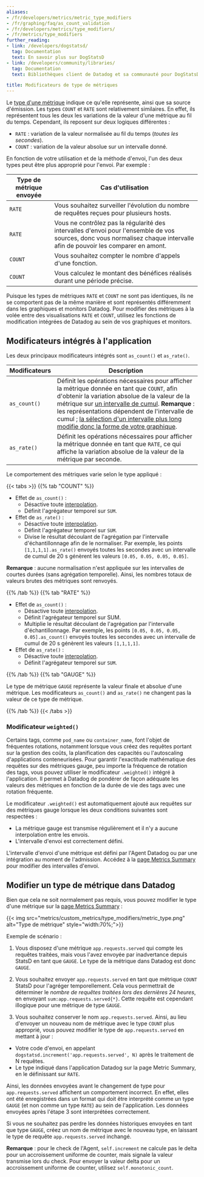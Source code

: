 ```yaml
---
aliases:
- /fr/developers/metrics/metric_type_modifiers
- /fr/graphing/faq/as_count_validation
- /fr/developers/metrics/type_modifiers/
- /fr/metrics/type_modifiers
further_reading:
- link: /developers/dogstatsd/
  tag: Documentation
  text: En savoir plus sur DogStatsD
- link: /developers/community/libraries/
  tag: Documentation
  text: Bibliothèques client de Datadog et sa communauté pour DogStatsD et les API

title: Modificateurs de type de métriques
---
```


Le [type d'une métrique][1] indique ce qu'elle représente, ainsi que sa source d'émission. Les types `COUNT` et `RATE` sont relativement similaires. En effet, ils représentent tous les deux les variations de la valeur d'une métrique au fil du temps. Cependant, ils reposent sur deux logiques différentes :

* `RATE` : variation de la valeur normalisée au fil du temps (_toutes les secondes_).
* `COUNT` : variation de la valeur absolue sur un intervalle donné.

En fonction de votre utilisation et de la méthode d'envoi, l'un des deux types peut être plus approprié pour l'envoi. Par exemple :

| Type de métrique envoyée | Cas d'utilisation                                                                                                                                                                               |
|-----------------------|----------------------------------------------------------------------------------------------------------------------------------------------------------------------------------------|
| `RATE`                | Vous souhaitez surveiller l'évolution du nombre de requêtes reçues pour plusieurs hosts.                                                                                                    |
| `RATE`                | Vous ne contrôlez pas la régularité des intervalles d'envoi pour l'ensemble de vos sources, donc vous normalisez chaque intervalle afin de pouvoir les comparer en amont. |
| `COUNT`               | Vous souhaitez compter le nombre d'appels d'une fonction.                                                                                                                            |
| `COUNT`               | Vous calculez le montant des bénéfices réalisés durant une période précise.                                                                                                        |

Puisque les types de métriques `RATE` et `COUNT` ne sont pas identiques, ils ne se comportent pas de la même manière et sont représentés différemment dans les graphiques et monitors Datadog. Pour modifier des métriques à la volée entre des visualisations `RATE` et `COUNT`, utilisez les fonctions de modification intégrées de Datadog au sein de vos graphiques et monitors.

## Modificateurs intégrés à l'application

Les deux principaux modificateurs intégrés sont `as_count()` et `as_rate()`.

| Modificateurs    | Description                                                                                                                                                                                                                                                                   |
|--------------|-------------------------------------------------------------------------------------------------------------------------------------------------------------------------------------------------------------------------------------------------------------------------------|
| `as_count()` | Définit les opérations nécessaires pour afficher la métrique donnée en tant que `COUNT`, afin d'obtenir la variation absolue de la valeur de la métrique sur [un intervalle de cumul][2]. **Remarque** : les représentations dépendent de l'intervalle de cumul ; [la sélection d'un intervalle plus long modifie donc la forme de votre graphique][3]. |
| `as_rate()`  | Définit les opérations nécessaires pour afficher la métrique donnée en tant que `RATE`, ce qui affiche la variation absolue de la valeur de la métrique par seconde.                                                                                                                                     |

Le comportement des métriques varie selon le type appliqué :

{{< tabs >}}
{{% tab "COUNT" %}}

* Effet de `as_count()` :
  * Désactive toute [interpolation][1].
  * Définit l'agrégateur temporel sur `SUM`.
* Effet de `as_rate()` :
  * Désactive toute [interpolation][1].
  * Définit l'agrégateur temporel sur `SUM`.
  * Divise le résultat découlant de l'agrégation par l'intervalle d'échantillonnage afin de le normaliser. Par exemple, les points `[1,1,1,1].as_rate()` envoyés toutes les secondes avec un intervalle de cumul de 20 s génèrent les valeurs `[0.05, 0.05, 0.05, 0.05]`.

**Remarque** : aucune normalisation n'est appliquée sur les intervalles de courtes durées (sans agrégation temporelle). Ainsi, les nombres totaux de valeurs brutes des métriques sont renvoyés.

[1]: /fr/dashboards/faq/interpolation-the-fill-modifier-explained/
{{% /tab %}}
{{% tab "RATE" %}}

* Effet de `as_count()` :
  * Désactive toute [interpolation][1].
  * Définit l'agrégateur temporel sur SUM.
  * Multiplie le résultat découlant de l'agrégation par l'intervalle d'échantillonnage. Par exemple, les points `[0.05, 0.05, 0.05, 0.05].as_count()` envoyés toutes les secondes avec un intervalle de cumul de 20 s génèrent les valeurs `[1,1,1,1]`.
* Effet de `as_rate()` :
  * Désactive toute [interpolation][1].
  * Définit l'agrégateur temporel sur `SUM`.

[1]: /fr/dashboards/faq/interpolation-the-fill-modifier-explained/
{{% /tab %}}
{{% tab "GAUGE" %}}

Le type de métrique `GAUGE` représente la valeur finale et absolue d'une métrique. Les modificateurs `as_count()` and `as_rate()` ne changent pas la valeur de ce type de métrique.

{{% /tab %}}
{{< /tabs >}}

### Modificateur `weighted()`
Certains tags, comme `pod_name` ou `container_name`, font l'objet de fréquentes rotations, notamment lorsque vous créez des requêtes portant sur la gestion des coûts, la planification des capacités ou l'autoscaling d'applications conteneurisées. Pour garantir l'exactitude mathématique des requêtes sur des métriques gauge, peu importe la fréquence de rotation des tags, vous pouvez utiliser le modificateur `.weighted()` intégré à l'application. Il permet à Datadog de pondérer de façon adéquate les valeurs des métriques en fonction de la durée de vie des tags avec une rotation fréquente.

Le modificateur `.weighted()` est automatiquement ajouté aux requêtes sur des métriques gauge lorsque les deux conditions suivantes sont respectées :
- La métrique gauge est transmise régulièrement et il n'y a aucune interpolation entre les envois.
- L'intervalle d'envoi est correctement défini.

L'intervalle d'envoi d'une métrique est défini par l'Agent Datadog ou par une intégration au moment de l'admission. Accédez à la [page Metrics Summary][4] pour modifier des intervalles d'envoi.

## Modifier un type de métrique dans Datadog

Bien que cela ne soit normalement pas requis, vous pouvez modifier le type d'une métrique sur la [page Metrics Summary][4] :

{{< img src="metrics/custom_metrics/type_modifiers/metric_type.png" alt="Type de métrique" style="width:70%;">}}

Exemple de scénario :

1. Vous disposez d'une métrique `app.requests.served` qui compte les requêtes traitées, mais vous l'avez envoyée par inadvertance depuis StatsD en tant que `GAUGE`. Le type de la métrique dans Datadog est donc `GAUGE`.

2. Vous souhaitez envoyer `app.requests.served` en tant que métrique `COUNT` StatsD pour l'agréger temporellement. Cela vous permettrait de déterminer le _nombre de requêtes traitées lors des dernières 24 heures_, en envoyant `sum:app.requests.served{*}`. Cette requête est cependant illogique pour une métrique de type `GAUGE`.

3. Vous souhaitez conserver le nom `app.requests.served`. Ainsi, au lieu d'envoyer un nouveau nom de métrique avec le type `COUNT` plus approprié, vous pouvez modifier le type de `app.requests.served` en mettant à jour :
  * Votre code d'envoi, en appelant `dogstatsd.increment('app.requests.served', N)` après le traitement de N requêtes.
  * Le type indiqué dans l'application Datadog sur la page Metric Summary, en le définissant sur `RATE`.

Ainsi, les données envoyées avant le changement de type pour `app.requests.served` affichent un comportement incorrect. En effet, elles ont été enregistrées dans un format qui doit être interprété comme un type `GAUGE` (et non comme un type `RATE`) au sein de l'application. Les données envoyées après l'étape 3 sont interprétées correctement.

Si vous ne souhaitez pas perdre les données historiques envoyées en tant que type `GAUGE`, créez un nom de métrique avec le nouveau type, en laissant le type de requête `app.requests.served` inchangé.

**Remarque** : pour le check de l'Agent, `self.increment` ne calcule pas le delta pour un accroissement uniforme de counter, mais signale la valeur transmise lors du check. Pour envoyer la valeur delta pour un accroissement uniforme de counter, utilisez `self.monotonic_count`.

[1]: /fr/metrics/types/
[2]: /fr/metrics/introduction/#time-aggregation
[3]: /fr/dashboards/faq/why-does-zooming-out-a-timeframe-also-smooth-out-my-graphs/
[4]: https://app.datadoghq.com/metric/summary
